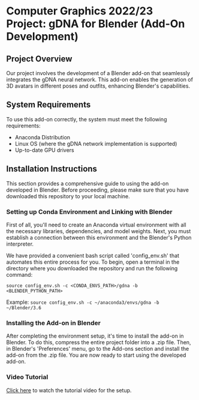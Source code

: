 # Computer Graphics 2022/23 Project: gDNA for Blender (Add-On Development)
## Project Overview
Our project involves the development of a Blender add-on that seamlessly integrates the gDNA neural network. This add-on enables the generation of 3D avatars in different poses and outfits, enhancing Blender's capabilities.

## System Requirements
To use this add-on correctly, the system must meet the following requirements:
- Anaconda Distribution
- Linux OS (where the gDNA network implementation is supported)
- Up-to-date GPU drivers


## Installation Instructions
This section provides a comprehensive guide to using the add-on developed in Blender. Before proceeding, please make sure that you have downloaded this repository to your local machine.

### Setting up Conda Environment and Linking with Blender
First of all, you'll need to create an Anaconda virtual environment with all the necessary libraries, dependencies, and model weights. Next, you must establish a connection between this environment and the Blender's Python interpreter.

We have provided a convenient bash script called 'config_env.sh' that automates this entire process for you. To begin, open a terminal in the directory where you downloaded the repository and run the following command:

```source config_env.sh -c <CONDA_ENVS_PATH>/gdna -b <BLENDER_PYTHON_PATH>```

Example:
```source config_env.sh -c ~/anaconda3/envs/gdna -b ~/Blender/3.6```


### Installing the Add-on in Blender
After completing the environment setup, it's time to install the add-on in Blender. To do this, compress the entire project folder into a .zip file. Then, in Blender's 'Preferences' menu, go to the Add-ons section and install the add-on from the .zip file. You are now ready to start using the developed add-on.

### Video Tutorial
[Click here](https://mega.nz/file/5psTDIhY#i5LDguCIz5p8IDuQGTEr8ZnDW03CMYrhDmOOHdHYZPo) to watch the tutorial video for the setup.

